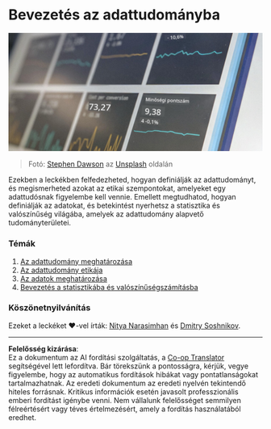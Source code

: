 <!--
CO_OP_TRANSLATOR_METADATA:
{
  "original_hash": "696a8474a01054281704cbfb09148949",
  "translation_date": "2025-08-26T14:59:40+00:00",
  "source_file": "1-Introduction/README.md",
  "language_code": "hu"
}
-->
# Bevezetés az adattudományba

![adatok működés közben](../../../translated_images/data.48e22bb7617d8d92188afbc4c48effb920ba79f5cebdc0652cd9f34bbbd90c18.hu.jpg)  
> Fotó: <a href="https://unsplash.com/@dawson2406?utm_source=unsplash&utm_medium=referral&utm_content=creditCopyText">Stephen Dawson</a> az <a href="https://unsplash.com/s/photos/data?utm_source=unsplash&utm_medium=referral&utm_content=creditCopyText">Unsplash</a> oldalán  

Ezekben a leckékben felfedezheted, hogyan definiálják az adattudományt, és megismerheted azokat az etikai szempontokat, amelyeket egy adattudósnak figyelembe kell vennie. Emellett megtudhatod, hogyan definiálják az adatokat, és betekintést nyerhetsz a statisztika és valószínűség világába, amelyek az adattudomány alapvető tudományterületei.

### Témák

1. [Az adattudomány meghatározása](01-defining-data-science/README.md)  
2. [Az adattudomány etikája](02-ethics/README.md)  
3. [Az adatok meghatározása](03-defining-data/README.md)  
4. [Bevezetés a statisztikába és valószínűségszámításba](04-stats-and-probability/README.md)  

### Köszönetnyilvánítás

Ezeket a leckéket ❤️-vel írták: [Nitya Narasimhan](https://twitter.com/nitya) és [Dmitry Soshnikov](https://twitter.com/shwars).

---

**Felelősség kizárása**:  
Ez a dokumentum az AI fordítási szolgáltatás, a [Co-op Translator](https://github.com/Azure/co-op-translator) segítségével lett lefordítva. Bár törekszünk a pontosságra, kérjük, vegye figyelembe, hogy az automatikus fordítások hibákat vagy pontatlanságokat tartalmazhatnak. Az eredeti dokumentum az eredeti nyelvén tekintendő hiteles forrásnak. Kritikus információk esetén javasolt professzionális emberi fordítást igénybe venni. Nem vállalunk felelősséget semmilyen félreértésért vagy téves értelmezésért, amely a fordítás használatából eredhet.